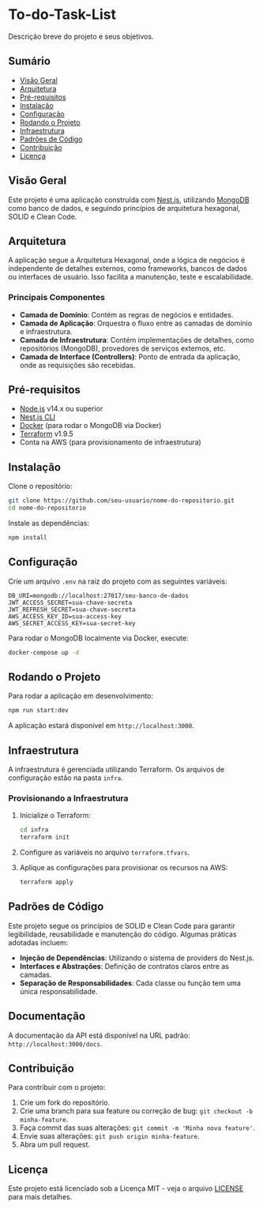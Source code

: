 # To-do-Task-List

Descrição breve do projeto e seus objetivos.

## Sumário

- [Visão Geral](#visão-geral)
- [Arquitetura](#arquitetura)
- [Pré-requisitos](#pré-requisitos)
- [Instalação](#instalação)
- [Configuração](#configuração)
- [Rodando o Projeto](#rodando-o-projeto)
- [Infraestrutura](#infraestrutura)
- [Padrões de Código](#padrões-de-código)
- [Contribuição](#contribuição)
- [Licença](#licença)

## Visão Geral

Este projeto é uma aplicação construída com [Nest.js](https://nestjs.com/), utilizando [MongoDB](https://www.mongodb.com/) como banco de dados, e seguindo princípios de arquitetura hexagonal, SOLID e Clean Code.

## Arquitetura

A aplicação segue a Arquitetura Hexagonal, onde a lógica de negócios é independente de detalhes externos, como frameworks, bancos de dados ou interfaces de usuário. Isso facilita a manutenção, teste e escalabilidade.

### Principais Componentes

- **Camada de Domínio**: Contém as regras de negócios e entidades.
- **Camada de Aplicação**: Orquestra o fluxo entre as camadas de domínio e infraestrutura.
- **Camada de Infraestrutura**: Contém implementações de detalhes, como repositórios (MongoDB), provedores de serviços externos, etc.
- **Camada de Interface (Controllers)**: Ponto de entrada da aplicação, onde as requisições são recebidas.

## Pré-requisitos

- [Node.js](https://nodejs.org/) v14.x ou superior
- [Nest.js CLI](https://docs.nestjs.com/cli/overview)
- [Docker](https://www.docker.com/) (para rodar o MongoDB via Docker)
- [Terraform](https://www.terraform.io/) v1.9.5
- Conta na AWS (para provisionamento de infraestrutura)

## Instalação

Clone o repositório:

```bash
git clone https://github.com/seu-usuario/nome-do-repositorio.git
cd nome-do-repositorio
```

Instale as dependências:

```bash
npm install
```

## Configuração

Crie um arquivo `.env` na raiz do projeto com as seguintes variáveis:

```env
DB_URI=mongodb://localhost:27017/seu-banco-de-dados
JWT_ACCESS_SECRET=sua-chave-secreta
JWT_REFRESH_SECRET=sua-chave-secreta
AWS_ACCESS_KEY_ID=sua-access-key
AWS_SECRET_ACCESS_KEY=sua-secret-key
```

Para rodar o MongoDB localmente via Docker, execute:

```bash
docker-compose up -d
```

## Rodando o Projeto

Para rodar a aplicação em desenvolvimento:

```bash
npm run start:dev
```

A aplicação estará disponível em `http://localhost:3000`.

## Infraestrutura

A infraestrutura é gerenciada utilizando Terraform. Os arquivos de configuração estão na pasta `infra`.

### Provisionando a Infraestrutura

1. Inicialize o Terraform:

   ```bash
   cd infra
   terraform init
   ```

2. Configure as variáveis no arquivo `terraform.tfvars`.

3. Aplique as configurações para provisionar os recursos na AWS:

   ```bash
   terraform apply
   ```

## Padrões de Código

Este projeto segue os princípios de SOLID e Clean Code para garantir legibilidade, reusabilidade e manutenção do código. Algumas práticas adotadas incluem:

- **Injeção de Dependências**: Utilizando o sistema de providers do Nest.js.
- **Interfaces e Abstrações**: Definição de contratos claros entre as camadas.
- **Separação de Responsabilidades**: Cada classe ou função tem uma única responsabilidade.

## Documentação

A documentação da API está disponível na URL padrão: `http://localhost:3000/docs`.

## Contribuição

Para contribuir com o projeto:

1. Crie um fork do repositório.
2. Crie uma branch para sua feature ou correção de bug: `git checkout -b minha-feature`.
3. Faça commit das suas alterações: `git commit -m 'Minha nova feature'`.
4. Envie suas alterações: `git push origin minha-feature`.
5. Abra um pull request.

## Licença

Este projeto está licenciado sob a Licença MIT - veja o arquivo [LICENSE](LICENSE) para mais detalhes.
